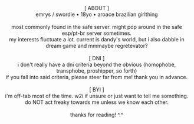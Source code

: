 <center>[ ABOUT ]
	<br>emrys / swordie &bull; 18yo &bull; aroace brazilian girlthing
	<br>
	<br>most commonly found in the safe server. might pop around in the safe esp/pt-br server sometimes.
	<br>my interests fluctuate a lot. current is dandy&#39;s world, but i also dabble in dream game and mmmaybe regretevator?
	<br>
	<br>[ DNI ]
	<br>i don&#39;t really have a dni criteria beyond the obvious (homophobe, transphobe, proshipper, so forth)
	<br>if you fall into said criteria, please steer far from me! thank you in advance.
	<br>
	<br>[ BYI ]
	<br>i&#39;m off-tab most of the time. w2i if unsure or just want to tell me something.
	<br>do NOT act freaky towards me unless we know each other.
	<br>
	<br>thanks for reading! ^.^</center>


